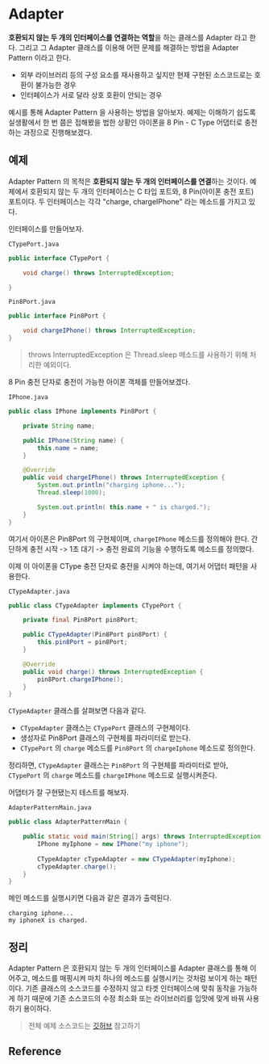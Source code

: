 # Adapter

**호환되지 않는 두 개의 인터페이스를 연결하는 역할**을 하는 클래스를 Adapter 라고 한다.
그리고 그 Adapter 클래스를 이용해 어떤 문제를 해결하는 방법을 Adapter Pattern 이라고 한다.

- 외부 라이브러리 등의 구성 요소를 재사용하고 싶지만 현재 구현된 소스코드로는 호환이 불가능한 경우
- 인터페이스가 서로 달라 상호 호환이 안되는 경우

예시를 통해 Adapter Pattern 을 사용하는 방법을 알아보자.
예제는 이해하기 쉽도록 실생활에서 한 번 쯤은 접해봤을 법한 상황인 아이폰을 8 Pin - C Type 어댑터로 충전하는 과정으로 진행해보겠다.

## 예제 

Adapter Pattern 의 목적은 **호환되지 않는 두 개의 인터페이스를 연결**하는 것이다.
예제에서 호환되지 않는 두 개의 인터페이스는 C 타입 포트와, 8 Pin(아이폰 충전 포트) 포트이다.
두 인터페이스는 각각 "charge, chargeIPhone" 라는 메소드를 가지고 있다.

인터페이스를 만들어보자.

```CTypePort.java```

```java
public interface CTypePort {

    void charge() throws InterruptedException;

}
```

```Pin8Port.java```

```java
public interface Pin8Port {

    void chargeIPhone() throws InterruptedException;
}

```

> throws InterruptedException 은 Thread.sleep 메소드를 사용하기 위해 처리한 예외이다.

8 Pin 충전 단자로 충전이 가능한 아이폰 객체를 만들어보겠다.

```IPhone.java```

```java
public class IPhone implements Pin8Port {

    private String name;

    public IPhone(String name) {
        this.name = name;
    }

    @Override
    public void chargeIPhone() throws InterruptedException {
        System.out.println("charging iphone...");
        Thread.sleep(1000);

        System.out.println( this.name + " is charged.");
    }
}
```

여기서 아이폰은 Pin8Port 의 구현체이며, ```chargeIPhone``` 메소드를 정의해야 한다.
간단하게 충전 시작 -> 1초 대기 -> 충전 완료의 기능을 수행하도록 메소드를 정의했다.

이제 이 아이폰을 CType 충전 단자로 충전을 시켜야 하는데, 여기서 어댑터 패턴을 사용한다.

```CTypeAdapter.java```

```java
public class CTypeAdapter implements CTypePort {

    private final Pin8Port pin8Port;

    public CTypeAdapter(Pin8Port pin8Port) {
        this.pin8Port = pin8Port;
    }

    @Override
    public void charge() throws InterruptedException {
        pin8Port.chargeIPhone();
    }
}
```

```CTypeAdapter``` 클래스를 살펴보면 다음과 같다.

- ```CTypeAdapter``` 클래스는 ```CTypePort``` 클래스의 구현체이다.
- 생성자로 Pin8Port 클래스의 구현체를 파라미터로 받는다.
- ```CTypePort``` 의 ```charge``` 메소드를 ```Pin8Port``` 의 ```chargeIphone``` 메소드로 정의한다.

정리하면, ```CTypeAdapter``` 클래스는 ```Pin8Port``` 의 구현체를 파라미터로 받아,
```CTypePort``` 의 ```charge``` 메소드를 ```chargeIPhone``` 메소드로 실행시켜준다.

어댑터가 잘 구현됐는지 테스트를 해보자.

```AdapterPatternMain.java```

```java
public class AdapterPatternMain {

    public static void main(String[] args) throws InterruptedException {
        IPhone myIphone = new IPhone("my iphone");
        
        CTypeAdapter cTypeAdapter = new CTypeAdapter(myIphone);
        cTypeAdapter.charge();
    }
}
```

메인 메소드를 실행시키면 다음과 같은 결과가 출력된다.

```
charging iphone...
my iphoneX is charged.
```

## 정리

Adapter Pattern 은 호환되지 않는 두 개의 인터페이스를 Adapter 클래스를 통해 이어주고, 
메소드를 매핑시켜 마치 하나의 메소드를 실행시키는 것처럼 보이게 하는 패턴이다.
기존 클래스의 소스코드를 수정하지 않고 타겟 인터페이스에 맞춰 동작을 가능하게 하기 때문에 
기존 소스코드의 수정 최소화 또는 라이브러리를 입맛에 맞게 바꿔 사용하기 용이하다.







> 전체 예제 소스코드는 [깃허브]() 참고하기

## Reference


